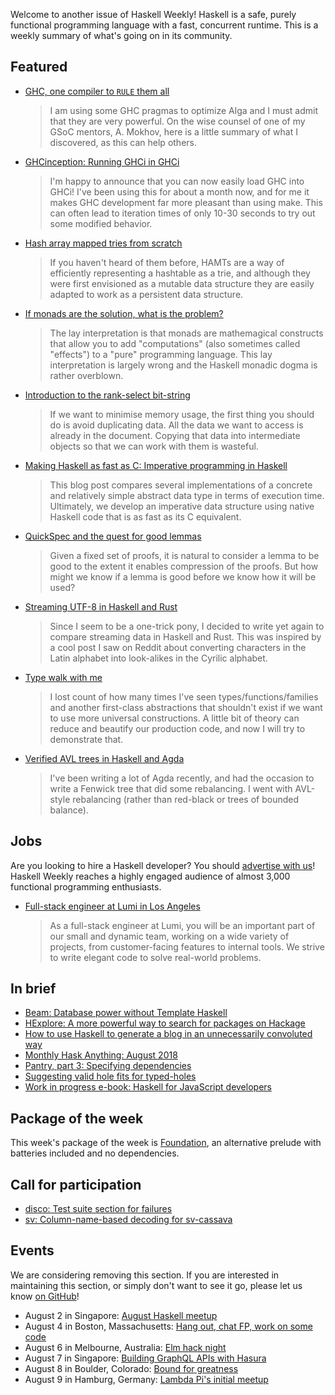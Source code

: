 <!-- 2018-08-02 -->

Welcome to another issue of Haskell Weekly!
Haskell is a safe, purely functional programming language with a fast, concurrent runtime.
This is a weekly summary of what's going on in its community.

## Featured

-   [GHC, one compiler to `RULE` them all](https://blog.nyarlathotep.one/2018/07/ghc-one-compiler-to-rule-them-all/)

    > I am using some GHC pragmas to optimize Alga and I must admit that they are very powerful. On the wise counsel of one of my GSoC mentors, A. Mokhov, here is a little summary of what I discovered, as this can help others.

-   [GHCinception: Running GHCi in GHCi](http://mgsloan.com/posts/ghcinception/)

    > I'm happy to announce that you can now easily load GHC into GHCi! I've been using this for about a month now, and for me it makes GHC development far more pleasant than using make. This can often lead to iteration times of only 10-30 seconds to try out some modified behavior.

-   [Hash array mapped tries from scratch](https://vaibhavsagar.com/blog/2018/07/29/hamts-from-scratch/)

    > If you haven't heard of them before, HAMTs are a way of efficiently representing a hashtable as a trie, and although they were first envisioned as a mutable data structure they are easily adapted to work as a persistent data structure.

-   [If monads are the solution, what is the problem?](https://danghica.blogspot.com/2018/07/haskell-if-monads-are-solution-what-is.html)

    > The lay interpretation is that monads are mathemagical constructs that allow you to add "computations" (also sometimes called "effects") to a "pure" programming language. This lay interpretation is largely wrong and the Haskell monadic dogma is rather overblown.

-   [Introduction to the rank-select bit-string](https://haskell-works.github.io/posts/2018-08-01-introduction-to-rank-select-bit-string.html)

    > If we want to minimise memory usage, the first thing you should do is avoid duplicating data. All the data we want to access is already in the document. Copying that data into intermediate objects so that we can work with them is wasteful.

-   [Making Haskell as fast as C: Imperative programming in Haskell](https://deliquus.com/posts/2018-07-30-imperative-programming-in-haskell.html)

    > This blog post compares several implementations of a concrete and relatively simple abstract data type in terms of execution time. Ultimately, we develop an imperative data structure using native Haskell code that is as fast as its C equivalent.

-   [QuickSpec and the quest for good lemmas](https://dselsam.github.io/quickspec/)

    > Given a fixed set of proofs, it is natural to consider a lemma to be good to the extent it enables compression of the proofs. But how might we know if a lemma is good before we know how it will be used?

-   [Streaming UTF-8 in Haskell and Rust](https://www.fpcomplete.com/blog/2018/07/streaming-utf8-haskell-rust)

    > Since I seem to be a one-trick pony, I decided to write yet again to compare streaming data in Haskell and Rust. This was inspired by a cool post I saw on Reddit about converting characters in the Latin alphabet into look-alikes in the Cyrilic alphabet.

-   [Type walk with me](https://iokasimov.github.io/posts/2018/07/type-walk-with-me)

    > I lost count of how many times I've seen types/functions/families and another first-class abstractions that shouldn't exist if we want to use more universal constructions. A little bit of theory can reduce and beautify our production code, and now I will try to demonstrate that.

-   [Verified AVL trees in Haskell and Agda](https://doisinkidney.com/posts/2018-07-30-verified-avl.html)

    > I've been writing a lot of Agda recently, and had the occasion to write a Fenwick tree that did some rebalancing. I went with AVL-style rebalancing (rather than red-black or trees of bounded balance).

## Jobs

Are you looking to hire a Haskell developer?
You should [advertise with us](/advertising.html)!
Haskell Weekly reaches a highly engaged audience of almost 3,000 functional programming enthusiasts.

-   [Full-stack engineer at Lumi in Los Angeles](https://www.lumi.com/jobs/full-stack-engineer)

    > As a full-stack engineer at Lumi, you will be an important part of our small and dynamic team, working on a wide variety of projects, from customer-facing features to internal tools. We strive to write elegant code to solve real-world problems.

## In brief

-   [Beam: Database power without Template Haskell](https://mmhaskell.com/blog/2018/7/30/beam-database-power-without-template-haskell)
-   [HExplore: A more powerful way to search for packages on Hackage](https://np.reddit.com/r/haskell/comments/92xzre/hexplore_a_more_powerful_way_to_search_for/)
-   [How to use Haskell to generate a blog in an unnecessarily convoluted way](https://sulami.gitlab.io/posts/how-this-blog-is-made/)
-   [Monthly Hask Anything: August 2018](https://np.reddit.com/r/haskell/comments/93gbdn/monthly_hask_anything_august_2018/)
-   [Pantry, part 3: Specifying dependencies](https://www.fpcomplete.com/blog/2018/08/pantry-part-3/specifying-dependencies)
-   [Suggesting valid hole fits for typed-holes](https://mpg.is/papers/gissurarson2018suggesting-xp.pdf)
-   [Work in progress e-book: Haskell for JavaScript developers](https://np.reddit.com/r/haskell/comments/92vvoe/work_in_progress_ebook_haskell_for_javascript/)

## Package of the week

This week's package of the week is [Foundation](https://www.stackage.org/lts-12.4/package/foundation-0.0.21),
an alternative prelude with batteries included and no dependencies.

## Call for participation

-   [disco: Test suite section for failures](https://github.com/disco-lang/disco/issues/131)
-   [sv: Column-name-based decoding for sv-cassava](https://github.com/qfpl/sv/issues/19)

## Events

We are considering removing this section.
If you are interested in maintaining this section,
or simply don't want to see it go,
please let us know [on GitHub](https://github.com/haskellweekly/haskellweekly.github.io/issues/207)!

-   August 2 in Singapore: [August Haskell meetup](https://www.meetup.com/HASKELL-SG/events/252824929/)
-   August 4 in Boston, Massachusetts: [Hang out, chat FP, work on some code](https://www.meetup.com/Weekly-Functional-Programming-Meetup/events/253005369/)
-   August 6 in Melbourne, Australia: [Elm hack night](https://www.meetup.com/Elm-Melbourne/events/250594838/)
-   August 7 in Singapore: [Building GraphQL APIs with Hasura](https://www.meetup.com/API-Craft-Singapore/events/253334006/)
-   August 8 in Boulder, Colorado: [Bound for greatness](https://www.meetup.com/Boulder-Haskell-Programmers/events/253035578/)
-   August 9 in Hamburg, Germany: [Lambda Pi's initial meetup](https://www.meetup.com/Lambda-Pi/events/252428689/)
